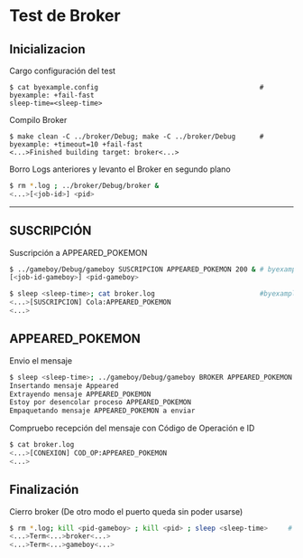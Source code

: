 # Test de Broker

## Inicializacion

Cargo configuración del test

```shell
$ cat byexample.config                                        # byexample: +fail-fast
sleep-time=<sleep-time>
```

Compilo Broker

```shell
$ make clean -C ../broker/Debug; make -C ../broker/Debug      # byexample: +timeout=10 +fail-fast
<...>Finished building target: broker<...>
```

Borro Logs anteriores y levanto el Broker en segundo plano

```bash
$ rm *.log ; ../broker/Debug/broker &
<...>[<job-id>] <pid>
```

- - - - - - - - - - - - -

## SUSCRIPCIÓN

Suscripción a APPEARED_POKEMON

```  bash
$ ../gameboy/Debug/gameboy SUSCRIPCION APPEARED_POKEMON 200 & # byexample: +timeout=4 +paste
[<job-id-gameboy>] <pid-gameboy>
```


```bash
$ sleep <sleep-time>; cat broker.log                          #byexample: +paste
<...>[SUSCRIPCION] Cola:APPEARED_POKEMON
<...>
```

## APPEARED_POKEMON

Envio el mensaje

```bash
$ sleep <sleep-time>; ../gameboy/Debug/gameboy BROKER APPEARED_POKEMON Pikachu 6 6 10; sleep <sleep-time> # byexample: +timeout=8 +paste
Insertando mensaje Appeared
Extrayendo mensaje APPEARED_POKEMON
Estoy por desencolar proceso APPEARED_POKEMON
Empaquetando mensaje APPEARED_POKEMON a enviar
```

Compruebo recepción del mensaje con Código de Operación e ID

```bash
$ cat broker.log
<...>[CONEXION] COD_OP:APPEARED_POKEMON
<...>
```

## Finalización

Cierro broker (De otro modo el puerto queda sin poder usarse)

```bash
$ rm *.log; kill <pid-gameboy> ; kill <pid> ; sleep <sleep-time>     # byexample: +timeout=10 +norm-ws +paste -skip
<...>Term<...>broker<...>
<...>Term<...>gameboy<...>
```
